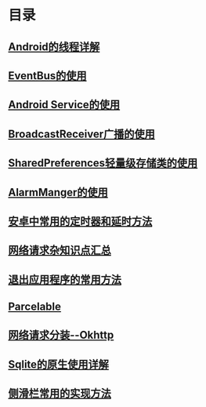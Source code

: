 # 目录

## [Android的线程详解](https://github.com/nullWolf007/Android/blob/master/Company/Android线程详解.md)

## [EventBus的使用](https://github.com/nullWolf007/Android/blob/master/Company/EventBus的使用.md)

## [Android Service的使用](https://github.com/nullWolf007/Android/blob/master/Company/Service.md)

## [BroadcastReceiver广播的使用](https://github.com/nullWolf007/Android/blob/master/Company/BroadcaseReceiver的使用.md)

## [SharedPreferences轻量级存储类的使用](https://github.com/nullWolf007/Android/blob/master/Company/SharedPreferences详解.md)

## [AlarmManger的使用](https://github.com/nullWolf007/Android/blob/master/Company/AlarmManager.md)

## [安卓中常用的定时器和延时方法](https://github.com/nullWolf007/Android/blob/master/Company/安卓常用的定时器和延时方式.md)

## [网络请求杂知识点汇总](https://github.com/nullWolf007/Android/blob/master/Company/网络请求杂知识点汇总.md)

## [退出应用程序的常用方法](https://github.com/nullWolf007/Android/blob/master/Company/退出应用程序的常用方法.md)

## [Parcelable](https://github.com/nullWolf007/Android/blob/master/Company/Parcelable.md)

## [网络请求分装--Okhttp](https://github.com/nullWolf007/Android/blob/master/Company/网络请求分装.md)

## [Sqlite的原生使用详解](https://github.com/nullWolf007/Android/blob/master/Company/Sqlite的使用详解.md)

## [侧滑栏常用的实现方法](https://github.com/nullWolf007/Android/blob/master/Company/侧滑栏常用的使用方法.md)

